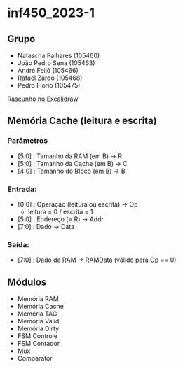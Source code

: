 # inf450_2023-1

## Grupo

- Natascha Palhares (105460)
- João Pedro Sena (105463)
- André Feijó (105466)
- Rafael Zardo (105468)
- Pedro Fiorio (105475)

[Rascunho no Excalidraw](https://excalidraw.com/#json=15KXt5mk6sa4Shr7iu0Vb,483hu3vDrCqqQeKGN7ufXQ)

## Memória Cache (leitura e escrita)

### Parâmetros

* [5:0] : Tamanho da RAM (em B) -> R
* [5:0] : Tamanho da Cache (em B) -> C
* [4:0] : Tamanho do Bloco (em B) -> B

### Entrada:

* [0:0] : Operação (leitura ou escrita) -> Op
    * leitura = 0 / escrita = 1
* [5:0] : Endereço (= R) -> Addr
* [7:0] : Dado -> Data

### Saída:
* [7:0] : Dado da RAM -> RAMData (válido para Op == 0)

## Módulos

* Memória RAM
* Memória Cache
* Memória TAG
* Memória Valid
* Memória Dirty
* FSM Controle
* FSM Contador
* Mux
* Comparator
